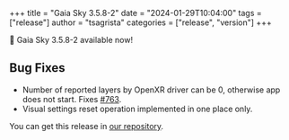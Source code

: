 +++
title = "Gaia Sky 3.5.8-2"
date = "2024-01-29T10:04:00"
tags = ["release"]
author = "tsagrista"
categories = ["release", "version"]
+++

📢 Gaia Sky 3.5.8-2 available now!

<!--more-->


## Bug Fixes
- Number of reported layers by OpenXR driver can be 0, otherwise app does not start. Fixes [#763](https://codeberg.org/gaiasky/gaiasky/issues/763).
- Visual settings reset operation implemented in one place only.

You can get this release in [our repository](https://gaia.ari.uni-heidelberg.de/gaiasky/releases//3.5.8-2.4fd7a9705/).
